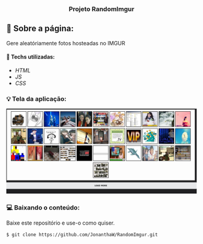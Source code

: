 <h3 align="center">
  Projeto RandomImgur
</h3>

## :rocket: Sobre a página:

Gere aleatóriamente fotos hosteadas no IMGUR

#### :wrench: Techs utilizadas:
* _HTML_
* _JS_
* _CSS_

### :bulb: Tela da aplicação:

<p align="center">
  <img src="https://github.com/JonanthaW/RandomImgur/blob/main/assets/example1.jpg">
</p>

### :computer: Baixando o conteúdo:

<p>Baixe este repositório e use-o como quiser. </p>

```bash
$ git clone https://github.com/JonanthaW/RandomImgur.git
```
